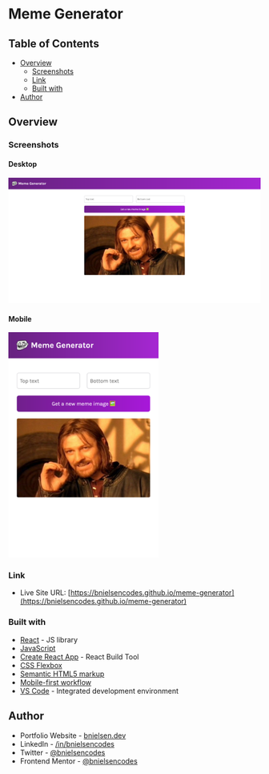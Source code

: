 # Meme Generator

## Table of Contents

- [Overview](#overview)
  - [Screenshots](#screenshots)
  - [Link](#link)
  - [Built with](#built-with)
- [Author](#author)

## Overview

### Screenshots

#### Desktop

![screenshot of Meme Generator desktop website](src/images/screenshots/desktop.png)

#### Mobile

<img src="src/images/screenshots/mobile.png" alt="screenshot of Meme Generator mobile website" width="300">

### Link

- Live Site URL: [https://bnielsencodes.github.io/meme-generator](https://bnielsencodes.github.io/meme-generator)

### Built with

- [React](https://reactjs.org/) - JS library
- [JavaScript](https://developer.mozilla.org/en-US/docs/Web/JavaScript)
- [Create React App](https://create-react-app.dev/) - React Build Tool
- [CSS Flexbox](https://developer.mozilla.org/en-US/docs/Learn/CSS/CSS_layout/Flexbox)
- [Semantic HTML5 markup](https://www.w3schools.com/html/html5_semantic_elements.asp)
- [Mobile-first workflow](https://developer.mozilla.org/en-US/docs/Learn/CSS/CSS_layout/Responsive_Design)
- [VS Code](https://code.visualstudio.com/) - Integrated development environment

## Author

- Portfolio Website - [bnielsen.dev](https://bnielsen.dev)
- LinkedIn - [/in/bnielsencodes](https://linkedin.com/in/bnielsencodes)
- Twitter - [@bnielsencodes](https://twitter.com/bnielsencodes)
- Frontend Mentor - [@bnielsencodes](https://www.frontendmentor.io/profile/bnielsencodes)
